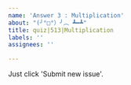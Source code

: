```yaml
---
name: 'Answer 3 : Multiplication'
about: "(╯°□°）╯︵ ┻━┻"
title: quiz|513|Multiplication
labels: ''
assignees: ''

---
```


Just click 'Submit new issue'.
